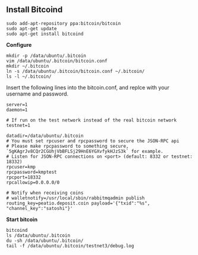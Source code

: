 ## Install Bitcoind

    sudo add-apt-repository ppa:bitcoin/bitcoin
    sudo apt-get update
    sudo apt-get install bitcoind

**Configure**

    mkdir -p /data/ubuntu/.bitcoin
    vim /data/ubuntu/.bitcoin/bitcoin.conf
    mkdir ~/.bitcoin
    ln -s /data/ubuntu/.bitcoin/bitcoin.conf ~/.bitcoin/
    ls -l ~/.bitcoin/

Insert the following lines into the bitcoin.conf, and replce with your username and password.

    server=1
    daemon=1

    # If run on the test network instead of the real bitcoin network
    testnet=1

    datadir=/data/ubuntu/.bitcoin
    # You must set rpcuser and rpcpassword to secure the JSON-RPC api
    # Please make rpcpassword to something secure, `5gKAgrJv8CQr2CGUhjVbBFLSj29HnE6YGXvfykHJzS3k` for example.
    # Listen for JSON-RPC connections on <port> (default: 8332 or testnet: 18332)
    rpcuser=kmp
    rpcpassword=kmptest
    rpcport=18332
    rpcallowip=0.0.0.0/0

    # Notify when receiving coins
    # walletnotify=/usr/local/sbin/rabbitmqadmin publish routing_key=peatio.deposit.coin payload='{"txid":"%s", "channel_key":"satoshi"}'

**Start bitcoin**

    bitcoind
    ls /data/ubuntu/.bitcoin
    du -sh /data/ubuntu/.bitcoin/
    tail -f /data/ubuntu/.bitcoin/testnet3/debug.log


